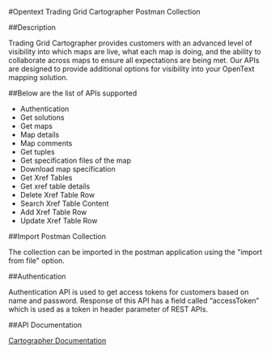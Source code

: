 #Opentext Trading Grid Cartographer Postman Collection

##Description

Trading Grid Cartographer provides customers with an advanced level of visibility into which maps are live, what each map is doing, and the ability to collaborate across maps to ensure all expectations are being met. Our APIs are designed to provide additional options for visibility into your OpenText mapping solution.


##Below are the list of APIs supported

- Authentication
- Get solutions
- Get maps
- Map details
- Map comments
- Get tuples
- Get specification files of the map
- Download map specification
- Get Xref Tables
- Get xref table details
- Delete Xref Table Row
- Search Xref Table Content
- Add Xref Table Row
- Update Xref Table Row

##Import Postman Collection

The collection can be imported in the postman application using the "import from file" option.

##Authentication

Authentication API is used to get access tokens for customers based on name and password. Response of this API has a field called “accessToken” which is used as a token in header parameter of REST APIs.

##API Documentation

[Cartographer Documentation](https://developer.opentext.com/ce/products/trading-grid-cartographer)